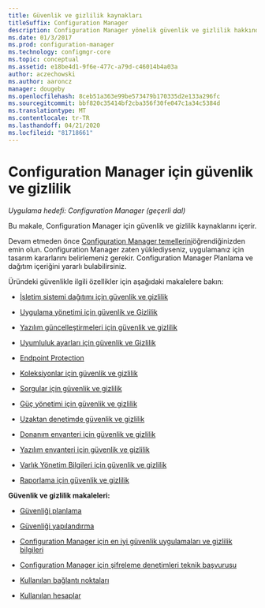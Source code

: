 ```yaml
---
title: Güvenlik ve gizlilik kaynakları
titleSuffix: Configuration Manager
description: Configuration Manager yönelik güvenlik ve gizlilik hakkındaki kaynakları bulun.
ms.date: 01/3/2017
ms.prod: configuration-manager
ms.technology: configmgr-core
ms.topic: conceptual
ms.assetid: e18be4d1-9f6e-477c-a79d-c46014b4a03a
author: aczechowski
ms.author: aaroncz
manager: dougeby
ms.openlocfilehash: 8ceb51a363e99be573479b170335d2e133a296fc
ms.sourcegitcommit: bbf820c35414bf2cba356f30fe047c1a34c5384d
ms.translationtype: MT
ms.contentlocale: tr-TR
ms.lasthandoff: 04/21/2020
ms.locfileid: "81718661"
---
```

# <a name="security-and-privacy-for-configuration-manager"></a>Configuration Manager için güvenlik ve gizlilik

*Uygulama hedefi: Configuration Manager (geçerli dal)*

Bu makale, Configuration Manager için güvenlik ve gizlilik kaynaklarını içerir.  

 Devam etmeden önce [Configuration Manager temellerini](../../../core/understand/fundamentals.md)öğrendiğinizden emin olun. Configuration Manager zaten yüklediyseniz, uygulamanız için tasarım kararlarını belirlemeniz gerekir. Configuration Manager Planlama ve dağıtım içeriğini yararlı bulabilirsiniz.  

 Üründeki güvenlikle ilgili özellikler için aşağıdaki makalelere bakın:  

-   [İşletim sistemi dağıtımı için güvenlik ve gizlilik](../../../osd/plan-design/security-and-privacy-for-operating-system-deployment.md)  

-   [Uygulama yönetimi için güvenlik ve Gizlilik](../../../apps/plan-design/security-and-privacy-for-application-management.md)  

-   [Yazılım güncelleştirmeleri için güvenlik ve gizlilik](../../../sum/plan-design/security-and-privacy-for-software-updates.md)  

-   [Uyumluluk ayarları için güvenlik ve Gizlilik](../../../compliance/plan-design/security-and-privacy-for-compliance-settings.md)  

-   [Endpoint Protection](../../../protect/deploy-use/endpoint-protection.md)  

-   [Koleksiyonlar için güvenlik ve gizlilik](../../../core/clients/manage/collections/security-and-privacy-for-collections.md)  

-   [Sorgular için güvenlik ve gizlilik](../../../core/servers/manage/security-and-privacy-for-queries.md)  

-   [Güç yönetimi için güvenlik ve gizlilik](../../../core/clients/manage/power/security-and-privacy-for-power-management.md)  

-   [Uzaktan denetimde güvenlik ve gizlilik](../../../core/clients/manage/remote-control/security-and-privacy-for-remote-control.md)  

-   [Donanım envanteri için güvenlik ve gizlilik](../../../core/clients/manage/inventory/security-and-privacy-for-hardware-inventory.md)  

-   [Yazılım envanteri için güvenlik ve gizlilik](../../../core/clients/manage/inventory/security-and-privacy-for-software-inventory.md)  

-   [Varlık Yönetim Bilgileri için güvenlik ve gizlilik](../../../core/clients/manage/asset-intelligence/security-and-privacy-for-asset-intelligence.md)  

-   [Raporlama için güvenlik ve gizlilik](../../../core/servers/manage/planning-for-reporting.md#security-and-privacy)  



 **Güvenlik ve gizlilik makaleleri:**  

-   [Güvenliği planlama](../../../core/plan-design/security/plan-for-security.md)  

-   [Güvenliği yapılandırma](../../../core/plan-design/security/configure-security.md)  


-   [Configuration Manager için en iyi güvenlik uygulamaları ve gizlilik bilgileri](../../../core/plan-design/security/security-best-practices-and-privacy-information.md)  

-   [Configuration Manager için şifreleme denetimleri teknik başvurusu](cryptographic-controls-technical-reference.md)  

-   [Kullanılan bağlantı noktaları](../../../core/plan-design/hierarchy/ports.md)  

-   [Kullanılan hesaplar](../../../core/plan-design/hierarchy/accounts.md)  
